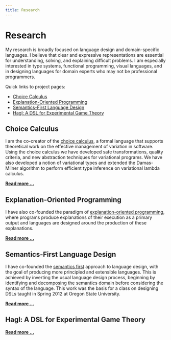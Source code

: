 ```yaml
---
title: Research
---
```


# Research

My research is broadly focused on language design and domain-specific
languages. I believe that clear and expressive representations are essential
for understanding, solving, and explaining difficult problems. I am especially
interested in type systems, functional programming, visual languages, and in
designing languages for domain experts who may not be professional programmers.

Quick links to project pages:
 
 *  [Choice Calculus](/projects/choice-calculus.html)
 *  [Explanation-Oriented Programming](/projects/xop.html)
 *  [Semantics-First Language Design](/projects/semantics-first.html)
 *  [Hagl: A DSL for Experimental Game Theory](/projects/hagl.html)


## Choice Calculus

I am the co-creator of the [choice calculus][CC], a formal language that
supports theoretical work on the effective management of variation in software.
Using the choice calculus we have developed safe transformations, quality
criteria, and new abstraction techniques for variational programs. We have also
developed a notion of variational types and extended the Damas-Milner algorithm
to perform efficient type inference on variational lambda calculus.

**[Read more ...][CC]**


## Explanation-Oriented Programming

I have also co-founded the paradigm of [explanation-oriented programming][XOP],
where programs produce explanations of their execution as a primary output and
languages are designed around the production of these explanations.

**[Read more ...][XOP]**


## Semantics-First Language Design

I have co-founded the [semantics first][SF] approach to language design, with
the goal of producing more principled and extensible languages. This is
achieved by inverting the usual language design process, beginning by
identifying and decomposing the semantics domain before considering the syntax
of the language.  This work was the basis for a class on designing DSLs taught
in Spring 2012 at Oregon State University.

**[Read more ...][SF]**


## Hagl: A DSL for Experimental Game Theory

**[Read more ...][Hagl]**


[CC]:   /projects/choice-calculus.html
[SF]:   /projects/semantics-first.html
[XOP]:  /projects/xop.html
[Hagl]: /projects/hagl.html

